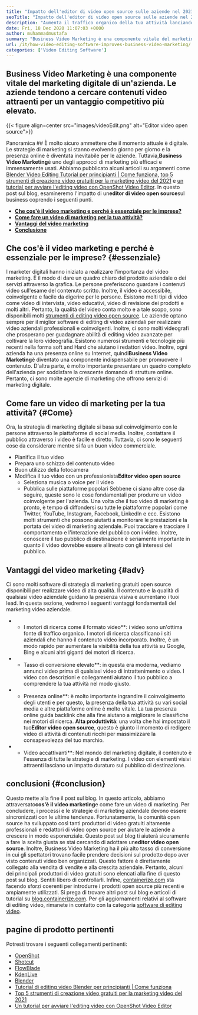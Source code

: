 ```yaml
---
title: "Impatto dell'editor di video open source sulle aziende nel 2021" 
seoTitle: "Impatto dell'editor di video open source sulle aziende nel 2021" 
description: "Aumenta il traffico organico della tua attività lanciando una potente campagna video. Questo post sul blog spiega i vantaggi dell'utilizzo di un editor di video open source." 
date: Fri, 18 Dec 2020 11:07:03 +0000
author: muhammadmustafa
summary: "Business Video Marketing è una componente vitale del marketing digitale di un'azienda. Le aziende tendono a cercare contenuti video attraenti per un vantaggio competitivo più elevato." 
url: /it/how-video-editing-software-improves-business-video-marketing/
categories: ['Video Editing Software']
---
```


## Business Video Marketing è una componente vitale del marketing digitale di un'azienda. Le aziende tendono a cercare contenuti video attraenti per un vantaggio competitivo più elevato.

{{< figure align=center src="images/videoEdit.png" alt="Editor video open source">}}


Panoramica ##
È molto sicuro ammettere che il momento attuale è digitale. Le strategie di marketing si stanno evolvendo giorno per giorno e la presenza online è diventata inevitabile per le aziende. Tuttavia,**Business Video Marketing**è uno degli approcci di marketing più efficaci e immensamente usati. Abbiamo pubblicato alcuni articoli su argomenti come [Blender Video Editing Tutorial per principianti | Come funziona][2], [top 5 strumenti di creazione video gratuiti per la marketing video del 2021][3] e [un tutorial per avviare l'editing video con OpenShot Video Editor][4]. In questo post sul blog, esamineremo l'impatto di un**editor di video open source**sul business coprendo i seguenti punti.
* **[Che cos'è il video marketing e perché è essenziale per le imprese?][5]**
* **[Come fare un video di marketing per la tua attività?][6]**
* **[Vantaggi del video marketing][7]**
* **[Conclusione][8]**

## Che cos'è il video marketing e perché è essenziale per le imprese?   {#essenziale}
I marketer digitali hanno iniziato a realizzare l'importanza del video marketing. È il modo di dare un quadro chiaro del prodotto aziendale o dei servizi attraverso la grafica. Le persone preferiscono guardare i contenuti video sull'esame del contenuto scritto. Inoltre, il video è accessibile, coinvolgente e facile da digerire per le persone. Esistono molti tipi di video come video di intervista, video educativi, video di revisione dei prodotti e molti altri. Pertanto, la qualità del video conta molto e a tale scopo, sono disponibili molti [strumenti di editing video open source][1]. Le aziende optano sempre per il miglior software di editing di video aziendali per realizzare video aziendali professionali e coinvolgenti.
Inoltre, ci sono molti videografi che prosperano per guadagnare abilità di editing video avanzate per coltivare la loro videografia. Esistono numerosi strumenti e tecnologie più recenti nella forma soft and Hard che aiutano i redattori video. Inoltre, ogni azienda ha una presenza online su Internet, quindi**Business Video Marketing**è diventato una componente indispensabile per promuovere il contenuto. D'altra parte, è molto importante presentare un quadro completo dell'azienda per soddisfare la crescente domanda di strutture online. Pertanto, ci sono molte agenzie di marketing che offrono servizi di marketing digitale.

## Come fare un video di marketing per la tua attività?   {#Come}
Ora, la strategia di marketing digitale si basa sul coinvolgimento con le persone attraverso le piattaforme di social media. Inoltre, contattare il pubblico attraverso i video è facile e diretto. Tuttavia, ci sono le seguenti cose da considerare mentre si fa un buon video commerciale.
  * Pianifica il tuo video
  * Prepara uno schizzo del contenuto video
  * Buon utilizzo della fotocamera
* Modifica il tuo video con un professionista**Editor video open source**
  * Seleziona musica o voice per il video
  * Pubblica sulle piattaforme popolari
Sebbene ci siano altre cose da seguire, queste sono le cose fondamentali per produrre un video coinvolgente per l'azienda. Una volta che il tuo video di marketing è pronto, è tempo di diffondersi su tutte le piattaforme popolari come Twitter, YouTube, Instagram, Facebook, LinkedIn e ecc. Esistono molti strumenti che possono aiutarti a monitorare le prestazioni e la portata dei video di marketing aziendale. Puoi tracciare e tracciare il comportamento e l'interazione del pubblico con i video. Inoltre, conoscere il tuo pubblico di destinazione è seriamente importante in quanto il video dovrebbe essere allineato con gli interessi del pubblico.

## Vantaggi del video marketing   {#adv}
Ci sono molti software di strategia di marketing gratuiti open source disponibili per realizzare video di alta qualità. Il contenuto e la qualità di qualsiasi video aziendale guidano la presenza visiva e aumentano i tuoi lead. In questa sezione, vedremo i seguenti vantaggi fondamentali del marketing video aziendale.
* * I motori di ricerca come il formato video**: i video sono un'ottima fonte di traffico organico. I motori di ricerca classificano i siti aziendali che hanno il contenuto video incorporato. Inoltre, è un modo rapido per aumentare la visibilità della tua attività su Google, Bing e alcuni altri giganti dei motori di ricerca.
* * Tasso di conversione elevato**: in questa era moderna, vediamo annunci video prima di qualsiasi video di intrattenimento o video. I video con descrizioni e collegamenti aiutano il tuo pubblico a comprendere la tua attività nel modo giusto.
* * Presenza online**: è molto importante ingrandire il coinvolgimento degli utenti e per questo, la presenza della tua attività su vari social media e altre piattaforme online è molto vitale. La tua presenza online guida backlink che alla fine aiutano a migliorare le classifiche nei motori di ricerca.
****Alta produttività****: una volta che hai impostato il tuo**Editor video open source**, questo è giunto il momento di redigere video di attività di contenuti ricchi per massimizzare la consapevolezza del tuo marchio.
* * Video accattivanti**: Nel mondo del marketing digitale, il contenuto è l'essenza di tutte le strategie di marketing. I video con elementi visivi attraenti lasciano un impatto duraturo sul pubblico di destinazione.

## conclusioni   {#conclusion}
Questo mette alla fine il post sul blog. In questo articolo, abbiamo attraversato**cos'è il video marketing**e come fare un video di marketing. Per concludere, i processi e le strategie di marketing aziendale devono essere sincronizzati con le ultime tendenze. Fortunatamente, la comunità open source ha sviluppato così tanti produttori di video gratuiti altamente professionali e redattori di video open source per aiutare le aziende a crescere in modo esponenziale. Questo post sul blog ti aiuterà sicuramente a fare la scelta giusta se stai cercando di adottare un**editor video open source**. Inoltre, Business Video Marketing ha il più alto tasso di conversione in cui gli spettatori trovano facile prendere decisioni sul prodotto dopo aver visto contenuti video ben organizzati. Questo fattore è direttamente collegato alla vendita di vendite e alla crescita aziendale. Pertanto, alcuni dei principali produttori di video gratuiti sono elencati alla fine di questo post sul blog. Sentiti libero di controllarli.
Infine, [containerize.com][9] sta facendo sforzi coerenti per introdurre i prodotti open source più recenti e ampiamente utilizzati. Si prega di trovare altri post sul blog e articoli di tutorial su [blog.containerize.com][10]. Per gli aggiornamenti relativi al software di editing video, rimanete in contatto con la categoria [software di editing video][1].

## pagine di prodotto pertinenti
Potresti trovare i seguenti collegamenti pertinenti:
  * [OpenShot][11]
  * [Shotcut][12]
  * [FlowBlade][13]
  * [KdenLive][14]
  * [Blender][15]
  * [Tutorial di editing video Blender per principianti | Come funziona][2]
  * [Top 5 strumenti di creazione video gratuiti per la marketing video del 2021][3]
  * [Un tutorial per avviare l'editing video con OpenShot Video Editor][4]

  
[1]: https://products.containerize.com/video-editing-software
[2]: https://blog.containerize.com/video-editing-software/blender-video-editing-tutorial-for-beginners/
[3]: https://blog.containerize.com/video-editing-software/top-5-open-source-video-editor-software-for-video-marketing/
[4]: https://blog.containerize.com/video-editing-software/openshot-video-editor-tutorial-for-beginners-open-source/
[5]: #essential
[6]: #how
[7]: #adv
[8]: #Conclusion
[9]: https://www.containerize.com/
[10]: https://blog.containerize.com/
[11]: https://products.containerize.com/video-editing-software/openshot
[12]: https://products.containerize.com/video-editing-software/shotcut
[13]: https://products.containerize.com/video-editing-software/flowblade
[14]: https://products.containerize.com/video-editing-software/kdenlive
[15]: https://products.containerize.com/video-editing-software/blender
